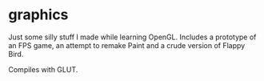 # graphics
Just some silly stuff I made while learning OpenGL. Includes a prototype of an FPS game, an attempt to remake Paint and a crude version of Flappy Bird.

Compiles with GLUT.
